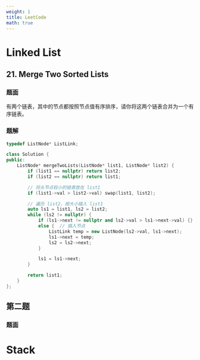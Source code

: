 ```yaml
---
weight: 1
title: LeetCode
math: true
---
```


# Linked List

## 21. Merge Two Sorted Lists

### 题面

有两个链表，其中的节点都按照节点值有序排序，请你将这两个链表合并为一个有序链表。

### 题解

```cpp
typedef ListNode* ListLink;

class Solution {
public:
    ListNode* mergeTwoLists(ListNode* list1, ListNode* list2) {
        if (list1 == nullptr) return list2;
        if (list2 == nullptr) return list1;

        // 将头节点较小的链表放在 list1
        if (list1->val > list2->val) swap(list1, list2);

        // 遍历 list2，按大小插入 list1
        auto ls1 = list1, ls2 = list2;
        while (ls2 != nullptr) {
            if (ls1->next != nullptr and ls2->val > ls1->next->val) {}
            else {  // 插入节点
                ListLink temp = new ListNode(ls2->val, ls1->next);
                ls1->next = temp;
                ls2 = ls2->next;
            }

            ls1 = ls1->next;
        }

        return list1;
    }
};
```

## 第二题

### 题面




# Stack